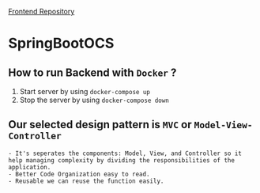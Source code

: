 [Frontend Repository](https://github.com/aritsulynn/Gemini-Esanlamsing-Frontend)
# SpringBootOCS

## How to run Backend with `Docker` ?
1. Start server by using `docker-compose up`
2. Stop the server by using `docker-compose down`

## Our selected design pattern is `MVC` or ` Model-View-Controller `
    - It's seperates the components: Model, View, and Controller so it help managing complexity by dividing the responsibilities of the application.
    - Better Code Organization easy to read.
    - Reusable we can reuse the function easily.
